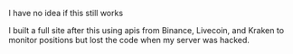 I have no idea if this still works

I built a full site after this using apis from Binance, Livecoin, and Kraken to monitor positions but lost the code when my server was hacked.
